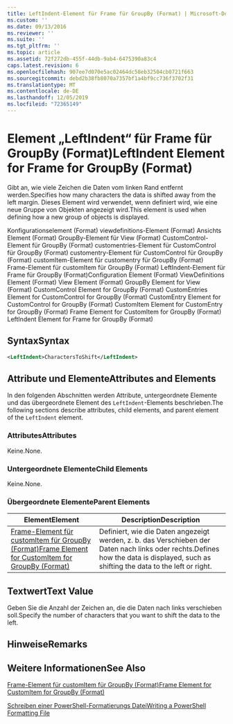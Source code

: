 ```yaml
---
title: LeftIndent-Element für Frame für GroupBy (Format) | Microsoft-Dokumentation
ms.custom: ''
ms.date: 09/13/2016
ms.reviewer: ''
ms.suite: ''
ms.tgt_pltfrm: ''
ms.topic: article
ms.assetid: 72f272db-455f-44db-9ab4-6475390a83c4
caps.latest.revision: 6
ms.openlocfilehash: 907ee7d070e5ac02464dc58eb32504cb0721f663
ms.sourcegitcommit: debd2b38fb8070a7357bf1a4bf9cc736f3702f31
ms.translationtype: MT
ms.contentlocale: de-DE
ms.lasthandoff: 12/05/2019
ms.locfileid: "72365149"
---
```

# <a name="leftindent-element-for-frame-for-groupby-format"></a><span data-ttu-id="b679b-102">Element „LeftIndent“ für Frame für GroupBy (Format)</span><span class="sxs-lookup"><span data-stu-id="b679b-102">LeftIndent Element for Frame for GroupBy (Format)</span></span>

<span data-ttu-id="b679b-103">Gibt an, wie viele Zeichen die Daten vom linken Rand entfernt werden.</span><span class="sxs-lookup"><span data-stu-id="b679b-103">Specifies how many characters the data is shifted away from the left margin.</span></span> <span data-ttu-id="b679b-104">Dieses Element wird verwendet, wenn definiert wird, wie eine neue Gruppe von Objekten angezeigt wird.</span><span class="sxs-lookup"><span data-stu-id="b679b-104">This element is used when defining how a new group of objects is displayed.</span></span>

<span data-ttu-id="b679b-105">Konfigurationselement (Format) viewdefinitions-Element (Format) Ansichts Element (Format) GroupBy-Element für View (Format) CustomControl-Element für GroupBy (Format) customentries-Element für CustomControl für GroupBy (Format) customentry-Element für CustomControl für GroupBy (Format) customItem-Element für customentry für GroupBy (Format) Frame-Element für customItem für GroupBy (Format) LeftIndent-Element für Frame für GroupBy (Format)</span><span class="sxs-lookup"><span data-stu-id="b679b-105">Configuration Element (Format) ViewDefinitions Element (Format) View Element (Format) GroupBy Element for View (Format) CustomControl Element for GroupBy (Format) CustomEntries Element for CustomControl for GroupBy (Format) CustomEntry Element for CustomControl for GroupBy (Format) CustomItem Element for CustomEntry for GroupBy (Format) Frame Element for CustomItem for GroupBy (Format) LeftIndent Element for Frame for GroupBy (Format)</span></span>

## <a name="syntax"></a><span data-ttu-id="b679b-106">Syntax</span><span class="sxs-lookup"><span data-stu-id="b679b-106">Syntax</span></span>

```xml
<LeftIndent>CharactersToShift</LeftIndent>
```

## <a name="attributes-and-elements"></a><span data-ttu-id="b679b-107">Attribute und Elemente</span><span class="sxs-lookup"><span data-stu-id="b679b-107">Attributes and Elements</span></span>

<span data-ttu-id="b679b-108">In den folgenden Abschnitten werden Attribute, untergeordnete Elemente und das übergeordnete Element des `LeftIndent`-Elements beschrieben.</span><span class="sxs-lookup"><span data-stu-id="b679b-108">The following sections describe attributes, child elements, and parent element of the `LeftIndent` element.</span></span>

### <a name="attributes"></a><span data-ttu-id="b679b-109">Attributes</span><span class="sxs-lookup"><span data-stu-id="b679b-109">Attributes</span></span>

<span data-ttu-id="b679b-110">Keine.</span><span class="sxs-lookup"><span data-stu-id="b679b-110">None.</span></span>

### <a name="child-elements"></a><span data-ttu-id="b679b-111">Untergeordnete Elemente</span><span class="sxs-lookup"><span data-stu-id="b679b-111">Child Elements</span></span>

<span data-ttu-id="b679b-112">Keine.</span><span class="sxs-lookup"><span data-stu-id="b679b-112">None.</span></span>

### <a name="parent-elements"></a><span data-ttu-id="b679b-113">Übergeordnete Elemente</span><span class="sxs-lookup"><span data-stu-id="b679b-113">Parent Elements</span></span>

|<span data-ttu-id="b679b-114">Element</span><span class="sxs-lookup"><span data-stu-id="b679b-114">Element</span></span>|<span data-ttu-id="b679b-115">Description</span><span class="sxs-lookup"><span data-stu-id="b679b-115">Description</span></span>|
|-------------|-----------------|
|[<span data-ttu-id="b679b-116">Frame-Element für customItem für GroupBy (Format)</span><span class="sxs-lookup"><span data-stu-id="b679b-116">Frame Element for CustomItem for GroupBy (Format)</span></span>](./frame-element-for-customitem-for-groupby-format.md)|<span data-ttu-id="b679b-117">Definiert, wie die Daten angezeigt werden, z. b. das Verschieben der Daten nach links oder rechts.</span><span class="sxs-lookup"><span data-stu-id="b679b-117">Defines how the data is displayed, such as shifting the data to the left or right.</span></span>|

## <a name="text-value"></a><span data-ttu-id="b679b-118">Textwert</span><span class="sxs-lookup"><span data-stu-id="b679b-118">Text Value</span></span>

<span data-ttu-id="b679b-119">Geben Sie die Anzahl der Zeichen an, die die Daten nach links verschieben soll.</span><span class="sxs-lookup"><span data-stu-id="b679b-119">Specify the number of characters that you want to shift the data to the left.</span></span>

## <a name="remarks"></a><span data-ttu-id="b679b-120">Hinweise</span><span class="sxs-lookup"><span data-stu-id="b679b-120">Remarks</span></span>

## <a name="see-also"></a><span data-ttu-id="b679b-121">Weitere Informationen</span><span class="sxs-lookup"><span data-stu-id="b679b-121">See Also</span></span>

[<span data-ttu-id="b679b-122">Frame-Element für customItem für GroupBy (Format)</span><span class="sxs-lookup"><span data-stu-id="b679b-122">Frame Element for CustomItem for GroupBy (Format)</span></span>](./frame-element-for-customitem-for-groupby-format.md)

[<span data-ttu-id="b679b-123">Schreiben einer PowerShell-Formatierungs Datei</span><span class="sxs-lookup"><span data-stu-id="b679b-123">Writing a PowerShell Formatting File</span></span>](./writing-a-powershell-formatting-file.md)
